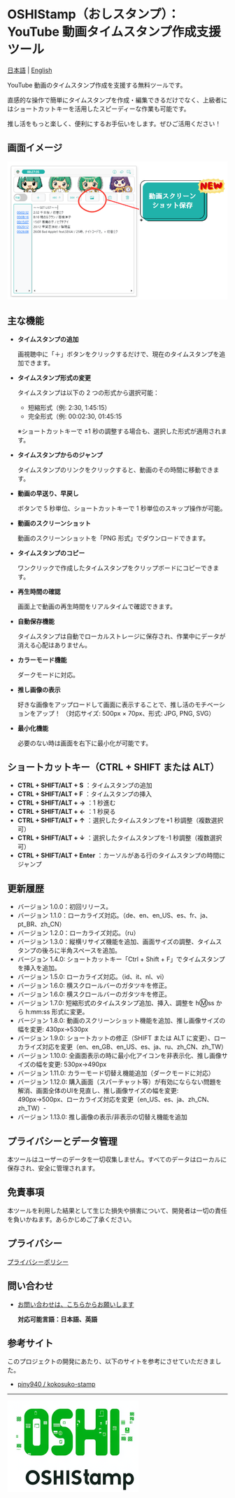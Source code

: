 # OSHIStamp（おしスタンプ）：YouTube 動画タイムスタンプ作成支援ツール

[日本語](README.md) | [English](README-EN.md)

YouTube 動画のタイムスタンプ作成を支援する無料ツールです。

直感的な操作で簡単にタイムスタンプを作成・編集できるだけでなく、上級者にはショートカットキーを活用したスピーディーな作業も可能です。

推し活をもっと楽しく、便利にするお手伝いをします。ぜひご活用ください！

## 画面イメージ

![alt text](./images/image-screen.png)

## 主な機能

- **タイムスタンプの追加**

  画視聴中に「＋」ボタンをクリックするだけで、現在のタイムスタンプを追加できます。

- **タイムスタンプ形式の変更**

  タイムスタンプは以下の 2 つの形式から選択可能：

  - 短縮形式（例: 2:30, 1:45:15）
  - 完全形式（例: 00:02:30, 01:45:15

  ※ショートカットキーで ±1 秒の調整する場合も、選択した形式が適用されます。

- **タイムスタンプからのジャンプ**

  タイムスタンプのリンクをクリックすると、動画のその時間に移動できます。

- **動画の早送り、早戻し**

  ボタンで 5 秒単位、ショートカットキーで 1 秒単位のスキップ操作が可能。

- **動画のスクリーンショット**

  動画のスクリーンショットを「PNG 形式」でダウンロードできます。

- **タイムスタンプのコピー**

  ワンクリックで作成したタイムスタンプをクリップボードにコピーできます。

- **再生時間の確認**

  画面上で動画の再生時間をリアルタイムで確認できます。

- **自動保存機能**

  タイムスタンプは自動でローカルストレージに保存され、作業中にデータが消える心配はありません。


- **カラーモード機能**

  ダークモードに対応。　

- **推し画像の表示**

  好きな画像をアップロードして画面に表示することで、推し活のモチベーションをアップ！
  （対応サイズ: 500px × 70px、形式: JPG, PNG, SVG）

- **最小化機能**

  必要のない時は画面を右下に最小化が可能です。

## ショートカットキー（CTRL + SHIFT または ALT）

- **CTRL + SHIFT/ALT + S** ：タイムスタンプの追加
- **CTRL + SHIFT/ALT + F** ：タイムスタンプの挿入
- **CTRL + SHIFT/ALT + →** ：1 秒進む
- **CTRL + SHIFT/ALT + ←** ：1 秒戻る
- **CTRL + SHIFT/ALT + ↑** ：選択したタイムスタンプを+1 秒調整（複数選択可）
- **CTRL + SHIFT/ALT + ↓** ：選択したタイムスタンプを-1 秒調整（複数選択可）
- **CTRL + SHIFT/ALT + Enter** ：カーソルがある行のタイムスタンプの時間にジャンプ

## 更新履歴

- バージョン 1.0.0：初回リリース。
- バージョン 1.1.0：ローカライズ対応。（de、en、en_US、es、fr、ja、pt_BR、zh_CN）
- バージョン 1.2.0：ローカライズ対応。（ru）
- バージョン 1.3.0：縦横リサイズ機能を追加、画面サイズの調整、タイムスタンプの後ろに半角スペースを追加。
- バージョン 1.4.0: ショートカットキー「Ctrl + Shift + F」でタイムスタンプを挿入を追加。
- バージョン 1.5.0: ローカライズ対応。（id、it、nl、vi）
- バージョン 1.6.0: 横スクロールバーのガタツキを修正。
- バージョン 1.6.0: 横スクロールバーのガタツキを修正。
- バージョン 1.7.0: 短縮形式のタイムスタンプ追加、挿入、調整を h:m:ss から h:mm:ss 形式に変更。
- バージョン 1.8.0: 動画のスクリーンショット機能を追加、推し画像サイズの幅を変更: 430px→530px
- バージョン 1.9.0: ショートカットの修正（SHIFT または ALT に変更）、ローカライズ対応を変更（en、en_GB、en_US、es、ja、ru、zh_CN、zh_TW）
- バージョン 1.10.0: 全画面表示の時に最小化アイコンを非表示化、推し画像サイズの幅を変更: 530px→490px
- バージョン 1.11.0: カラーモード切替え機能追加（ダークモードに対応）
- バージョン 1.12.0: 購入画面（スパーチャット等）が有効にならない問題を解消、画面全体のUIを見直し、推し画像サイズの幅を変更: 490px→500px、ローカライズ対応を変更（en_US、es、ja、zh_CN、zh_TW）-
- バージョン 1.13.0: 推し画像の表示/非表示の切替え機能を追加

## プライバシーとデータ管理

本ツールはユーザーのデータを一切収集しません。すべてのデータはローカルに保存され、安全に管理されます。

## 免責事項

本ツールを利用した結果として生じた損失や損害について、開発者は一切の責任を負いかねます。あらかじめご了承ください。

## プライバシー

[プライバシーポリシー](https://takanori-azegami-jp.github.io/OSHIStamp-docs/)

## 問い合わせ

- [お問い合わせは、こちらからお願いします](https://github.com/takanori-azegami-jp/OSHIStamp-docs/issues)

  **対応可能言語：日本語、英語**

## 参考サイト

このプロジェクトの開発にあたり、以下のサイトを参考にさせていただきました。

- [piny940 / kokosuko-stamp](https://github.com/piny940/kokosuko-stamp)

---

![alt text](./images/image-logo.png)
